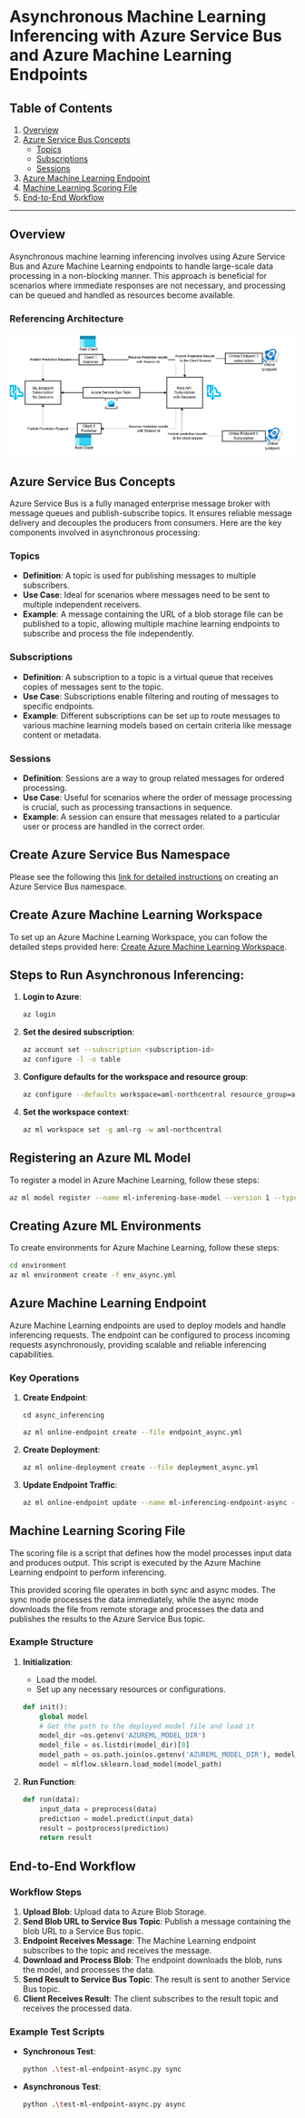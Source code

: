 # Asynchronous Machine Learning Inferencing with Azure Service Bus and Azure Machine Learning Endpoints

## Table of Contents
1. [Overview](#overview)
2. [Azure Service Bus Concepts](#azure-service-bus-concepts)
    - [Topics](#topics)
    - [Subscriptions](#subscriptions)
    - [Sessions](#sessions)
3. [Azure Machine Learning Endpoint](#azure-machine-learning-endpoint)
4. [Machine Learning Scoring File](#machine-learning-scoring-file)
5. [End-to-End Workflow](#end-to-end-workflow)

---

## Overview

Asynchronous machine learning inferencing involves using Azure Service Bus and Azure Machine Learning endpoints to handle large-scale data processing in a non-blocking manner. This approach is beneficial for scenarios where immediate responses are not necessary, and processing can be queued and handled as resources become available.


### Referencing Architecture

![](./MLEndpointswithAsyncInferencing.drawio.png)


## Azure Service Bus Concepts

Azure Service Bus is a fully managed enterprise message broker with message queues and publish-subscribe topics. It ensures reliable message delivery and decouples the producers from consumers. Here are the key components involved in asynchronous processing:

### Topics

- **Definition**: A topic is used for publishing messages to multiple subscribers.
- **Use Case**: Ideal for scenarios where messages need to be sent to multiple independent receivers.
- **Example**: A message containing the URL of a blob storage file can be published to a topic, allowing multiple machine learning endpoints to subscribe and process the file independently.

### Subscriptions

- **Definition**: A subscription to a topic is a virtual queue that receives copies of messages sent to the topic.
- **Use Case**: Subscriptions enable filtering and routing of messages to specific endpoints.
- **Example**: Different subscriptions can be set up to route messages to various machine learning models based on certain criteria like message content or metadata.

### Sessions

- **Definition**: Sessions are a way to group related messages for ordered processing.
- **Use Case**: Useful for scenarios where the order of message processing is crucial, such as processing transactions in sequence.
- **Example**: A session can ensure that messages related to a particular user or process are handled in the correct order.

## Create Azure Service Bus Namespace

Please see the following this [link for detailed instructions](https://learn.microsoft.com/en-us/azure/service-bus-messaging/service-bus-quickstart-topics-subscriptions-portal) on creating an Azure Service Bus namespace.


## Create Azure Machine Learning Workspace

To set up an Azure Machine Learning Workspace, you can follow the detailed steps provided here: [Create Azure Machine Learning Workspace](https://learn.microsoft.com/en-us/azure/machine-learning/how-to-manage-workspace?view=azureml-api-2&tabs=python).

## Steps to Run Asynchronous Inferencing:

1. **Login to Azure**:
    ```bash
    az login
    ```

2. **Set the desired subscription**:
    ```bash
    az account set --subscription <subscription-id>
    az configure -l -o table
    ```

3. **Configure defaults for the workspace and resource group**:
    ```bash
    az configure --defaults workspace=aml-northcentral resource_group=aml-rg
    ```

4. **Set the workspace context**:
    ```bash
    az ml workspace set -g aml-rg -w aml-northcentral
    ```

## Registering an Azure ML Model

To register a model in Azure Machine Learning, follow these steps:
    
```bash
az ml model register --name ml-inferening-base-model --version 1 --type MLFLOW --path ./model_artifacts
```

## Creating Azure ML Environments

To create environments for Azure Machine Learning, follow these steps:
    
```bash
cd environment
az ml environment create -f env_async.yml
```


## Azure Machine Learning Endpoint

Azure Machine Learning endpoints are used to deploy models and handle inferencing requests. The endpoint can be configured to process incoming requests asynchronously, providing scalable and reliable inferencing capabilities.

### Key Operations

1. **Create Endpoint**:
    ```
    cd async_inferencing
    ```

    ```bash
    az ml online-endpoint create --file endpoint_async.yml 
    ```
2. **Create Deployment**:
    ```bash
    az ml online-deployment create --file deployment_async.yml 
    ```
3. **Update Endpoint Traffic**:
    ```bash
    az ml online-endpoint update --name ml-inferencing-endpoint-async --traffic "async=100"
    ```

## Machine Learning Scoring File

The scoring file is a script that defines how the model processes input data and produces output. This script is executed by the Azure Machine Learning endpoint to perform inferencing.

This provided scoring file operates in both sync and async modes. The sync mode processes the data immediately, while the async mode downloads the file from remote storage and processes the data and publishes the results to the Azure Service Bus topic.

### Example Structure

1. **Initialization**:
    - Load the model.
    - Set up any necessary resources or configurations.

    ```python
    def init():
        global model
        # Get the path to the deployed model file and load it
        model_dir =os.getenv('AZUREML_MODEL_DIR')
        model_file = os.listdir(model_dir)[0]
        model_path = os.path.join(os.getenv('AZUREML_MODEL_DIR'), model_file)
        model = mlflow.sklearn.load_model(model_path)
    ```

2. **Run Function**:
    ```python
    def run(data):
        input_data = preprocess(data)
        prediction = model.predict(input_data)
        result = postprocess(prediction)
        return result
    ```

## End-to-End Workflow

### Workflow Steps

1. **Upload Blob**: Upload data to Azure Blob Storage.
2. **Send Blob URL to Service Bus Topic**: Publish a message containing the blob URL to a Service Bus topic.
3. **Endpoint Receives Message**: The Machine Learning endpoint subscribes to the topic and receives the message.
4. **Download and Process Blob**: The endpoint downloads the blob, runs the model, and processes the data.
5. **Send Result to Service Bus Topic**: The result is sent to another Service Bus topic.
6. **Client Receives Result**: The client subscribes to the result topic and receives the processed data.

### Example Test Scripts

- **Synchronous Test**:
    ```bash
    python .\test-ml-endpoint-async.py sync
    ```

- **Asynchronous Test**:
    ```bash
    python .\test-ml-endpoint-async.py async
    ```


